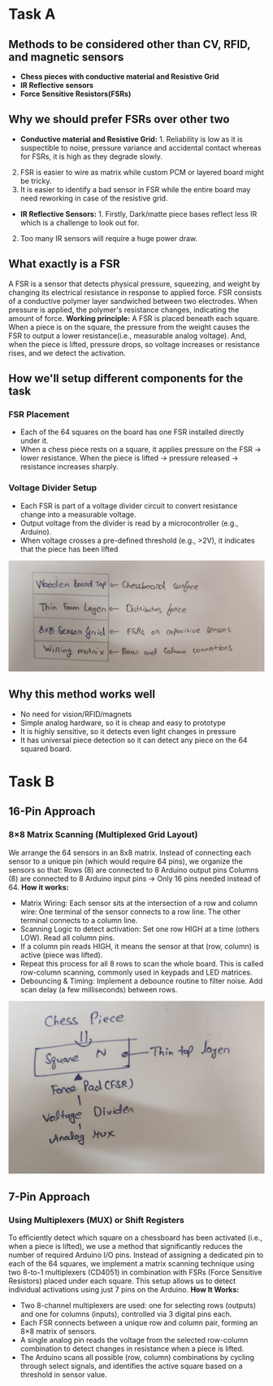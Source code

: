 # Task A

## Methods to be considered other than CV, RFID, and magnetic sensors
- **Chess pieces with conductive material and Resistive Grid** 
- **IR Reflective sensors**
- **Force Sensitive Resistors(FSRs)**

## Why we should prefer FSRs over other two
- **Conductive material and Resistive Grid:** 1. Reliability is low as it is suspectible to noise, pressure variance and accidental contact whereas for FSRs, it is high as they degrade slowly.
 2. FSR is easier to wire as matrix while custom PCM or layered board might be tricky.
 3. It is easier to identify a bad sensor in FSR while the entire board may need reworking in case of the resistive grid.

- **IR Reflective Sensors:** 1. Firstly, Dark/matte piece bases reflect less IR which is a challenge to look out for.
 2. Too many IR sensors will require a huge power draw.

## What exactly is a FSR
A FSR is a sensor that detects physical pressure, squeezing, and weight by changing its electrical resistance in response to applied force.
FSR consists of a conductive polymer layer sandwiched between two electrodes. When pressure is applied, the polymer's resistance changes, indicating the amount of force. 
**Working principle:** A FSR is placed beneath each square. When a piece is on the square, the pressure from the weight causes the FSR to output a lower resistance(i.e., measurable analog voltage). And, when the piece is lifted, pressure drops, so voltage increases or resistance rises, and we detect the activation.

## How we'll setup different components for the task
### FSR Placement
- Each of the 64 squares on the board has one FSR installed directly under it.
- When a chess piece rests on a square, it applies pressure on the FSR → lower resistance. When the piece is lifted → pressure released → resistance increases sharply.
### Voltage Divider Setup
- Each FSR is part of a voltage divider circuit to convert resistance change into a measurable voltage.
- Output voltage from the divider is read by a microcontroller (e.g., Arduino).
- When voltage crosses a pre-defined threshold (e.g., >2V), it indicates that the piece has been lifted

![FSR setup](tuti-roboclub-image-1.jpg "FSR setup")

## Why this method works well
- No need for vision/RFID/magnets
- Simple analog hardware, so it is cheap and easy to prototype
- It is highly sensitive, so it detects even light changes in pressure
- It has universal piece detection so it can detect any piece on the 64 squared board.

# Task B

## 16-Pin Approach
### 8×8 Matrix Scanning (Multiplexed Grid Layout)
We arrange the 64 sensors in an 8x8 matrix. Instead of connecting each sensor to a unique pin (which would require 64 pins), we organize the sensors so that:
Rows (8) are connected to 8 Arduino output pins Columns (8) are connected to 8 Arduino input pins → Only 16 pins needed instead of 64.
**How it works:** 
- Matrix Wiring: Each sensor sits at the intersection of a row and column wire:
One terminal of the sensor connects to a row line.
The other terminal connects to a column line.
- Scanning Logic to detect activation:
Set one row HIGH at a time (others LOW). Read all column pins.
- If a column pin reads HIGH, it means the sensor at that (row, column) is active (piece was lifted).
- Repeat this process for all 8 rows to scan the whole board.
This is called row-column scanning, commonly used in keypads and LED matrices.
- Debouncing & Timing: Implement a debounce routine to filter noise. Add scan delay (a few milliseconds) between rows.

![16-Pin Approach](tuti-roboclub-image-2.jpg "16-Pin Approach")

## 7-Pin Approach
### Using Multiplexers (MUX) or Shift Registers
To efficiently detect which square on a chessboard has been activated (i.e., when a piece is lifted), we use a method that significantly reduces the number of required Arduino I/O pins. Instead of assigning a dedicated pin to each of the 64 squares, we implement a matrix scanning technique using two 8-to-1 multiplexers (CD4051) in combination with FSRs (Force Sensitive Resistors) placed under each square. This setup allows us to detect individual activations using just 7 pins on the Arduino.
**How It Works:**
- Two 8-channel multiplexers are used: one for selecting rows (outputs) and one for columns (inputs), controlled via 3 digital pins each.
- Each FSR connects between a unique row and column pair, forming an 8×8 matrix of sensors.
- A single analog pin reads the voltage from the selected row-column combination to detect changes in resistance when a piece is lifted.
- The Arduino scans all possible (row, column) combinations by cycling through select signals, and identifies the active square based on a threshold in sensor value.

